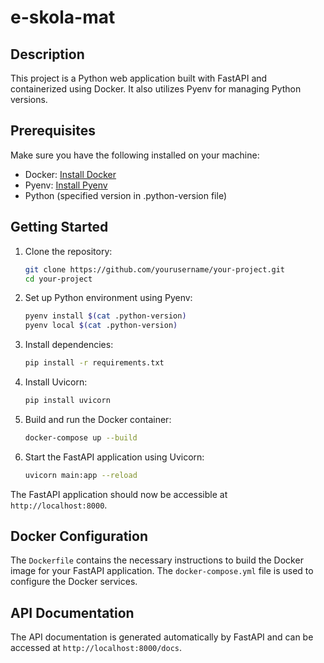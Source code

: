 # e-skola-mat

## Description

This project is a Python web application built with FastAPI and containerized using Docker. It also utilizes Pyenv for managing Python versions.

## Prerequisites

Make sure you have the following installed on your machine:

- Docker: [Install Docker](https://docs.docker.com/get-docker/)
- Pyenv: [Install Pyenv](https://github.com/pyenv/pyenv#installation)
- Python (specified version in .python-version file)

## Getting Started

1. Clone the repository:

    ```bash
    git clone https://github.com/yourusername/your-project.git
    cd your-project
    ```

2. Set up Python environment using Pyenv:

    ```bash
    pyenv install $(cat .python-version)
    pyenv local $(cat .python-version)
    ```

3. Install dependencies:

    ```bash
    pip install -r requirements.txt
    ```

4. Install Uvicorn:

    ```bash
    pip install uvicorn
    ```

5. Build and run the Docker container:

    ```bash
    docker-compose up --build
    ```

6. Start the FastAPI application using Uvicorn:

    ```bash
    uvicorn main:app --reload
    ```

The FastAPI application should now be accessible at `http://localhost:8000`.


## Docker Configuration

The `Dockerfile` contains the necessary instructions to build the Docker image for your FastAPI application. The `docker-compose.yml` file is used to configure the Docker services.

## API Documentation

The API documentation is generated automatically by FastAPI and can be accessed at `http://localhost:8000/docs`.
